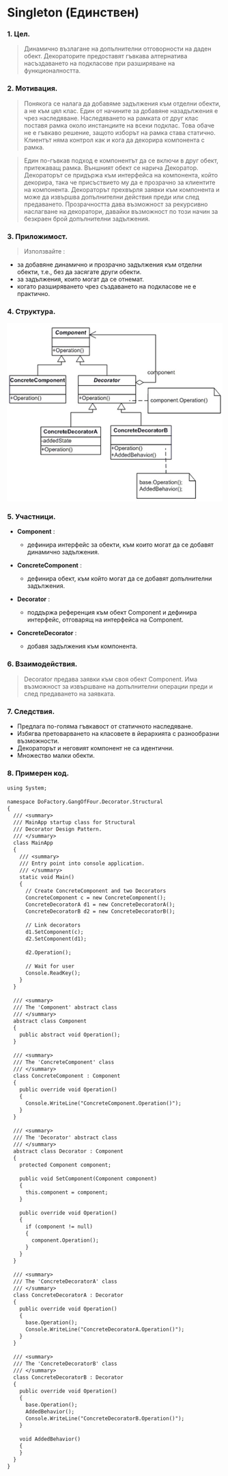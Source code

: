 # Singleton (Единствен)

### 1. Цел.
> Динамично възлагане на допълнителни отговорности на даден обект. Декораторите предоставят гъвкава 
алтернатива насъздаването на подкласове при разширяване на функционалността.

### 2. Мотивация.
> Понякога се налага да добавяме задължения към отделни обекти, а не към цял клас. Един от начините за добавяне 
назадължения е чрез наследяване. Наследяването на рамката от друг клас поставя рамка около инстанциите
на всеки подклас. Това обаче не е гъвкаво решение, защото изборът на рамка става статично. Клиентът няма 
контрол как и кога да декорира компонента с рамка.

> Един по-гъвкав подход е компонентът да се включи в друг обект, притежаващ рамка. Външният обект се нарича Декоратор. 
 Декораторът се придържа към интерфейса на компонента, който декорира, така че присъствието му да е прозрачно 
 за клиентите на компонента. Декораторът прехвърля заявки към компонента и може да извършва допълнителни действия 
 преди или след предаването. Прозрачността дава възможност за рекурсивно наслагване на декоратори, давайки възможност 
 по този начин за безкраен брой допълнителни задължения.

### 3. Приложимост.
> Използвайте :
* за добавяне динамично и прозрачно задължения към отделни обекти, т.е., без да засягате други обекти. 
* за задължения, които могат да се отнемат.
* когато разширяването чрез създаването на подкласове не е практично.

### 4. Структура.
![схема](https://github.com/Borayvor/TelerikAcademy_2015_2016/blob/master/H08_High_Quality_Code/S15_StructuralPatterns/Diagrams/decorator.jpg)

### 5. Участници.
* **Component** :
    * дефинира интерфейс за обекти, към които могат да се добавят динамично задължения.
    
* **ConcreteComponent** :
    * дефинира обект, към който могат да се добавят допълнителни задължения.

* **Decorator** :
    * поддържа референция към обект Component и дефинира интерфейс, отговарящ на интерфейса на Component.

* **ConcreteDecorator** :
    * добавя задължения към компонента.


### 6. Взаимодействия.
> Decorator предава заявки към своя обект Component. Има възможност за извършване на допълнителни операции 
преди и след предаването на заявката.

### 7. Следствия.
* Предлага по-голяма гъвкавост от статичното наследяване.
* Избягва претоварването на класовете в йерархията с разнообразни възможности.
* Декораторът и неговият компонент не са идентични.
* Множество малки обекти.


### 8. Примерен код.
```
using System;
 
namespace DoFactory.GangOfFour.Decorator.Structural
{
  /// <summary>
  /// MainApp startup class for Structural 
  /// Decorator Design Pattern.
  /// </summary>
  class MainApp
  {
    /// <summary>
    /// Entry point into console application.
    /// </summary>
    static void Main()
    {
      // Create ConcreteComponent and two Decorators
      ConcreteComponent c = new ConcreteComponent();
      ConcreteDecoratorA d1 = new ConcreteDecoratorA();
      ConcreteDecoratorB d2 = new ConcreteDecoratorB();
 
      // Link decorators
      d1.SetComponent(c);
      d2.SetComponent(d1);
 
      d2.Operation();
 
      // Wait for user
      Console.ReadKey();
    }
  }
 
  /// <summary>
  /// The 'Component' abstract class
  /// </summary>
  abstract class Component
  {
    public abstract void Operation();
  }
 
  /// <summary>
  /// The 'ConcreteComponent' class
  /// </summary>
  class ConcreteComponent : Component
  {
    public override void Operation()
    {
      Console.WriteLine("ConcreteComponent.Operation()");
    }
  }
 
  /// <summary>
  /// The 'Decorator' abstract class
  /// </summary>
  abstract class Decorator : Component
  {
    protected Component component;
 
    public void SetComponent(Component component)
    {
      this.component = component;
    }
 
    public override void Operation()
    {
      if (component != null)
      {
        component.Operation();
      }
    }
  }
 
  /// <summary>
  /// The 'ConcreteDecoratorA' class
  /// </summary>
  class ConcreteDecoratorA : Decorator
  {
    public override void Operation()
    {
      base.Operation();
      Console.WriteLine("ConcreteDecoratorA.Operation()");
    }
  }
 
  /// <summary>
  /// The 'ConcreteDecoratorB' class
  /// </summary>
  class ConcreteDecoratorB : Decorator
  {
    public override void Operation()
    {
      base.Operation();
      AddedBehavior();
      Console.WriteLine("ConcreteDecoratorB.Operation()");
    }
 
    void AddedBehavior()
    {
    }
  }
}
```





